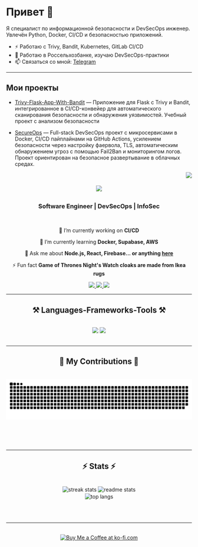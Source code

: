 # Привет 👋

Я специалист по информационной безопасности и DevSecOps инженер.  
Увлечён Python, Docker, CI/CD и безопасностью приложений.

- ⚡ Работаю с Trivy, Bandit, Kubernetes, GitLab CI/CD  
- 💼 Работаю в Россельхозбанке, изучаю DevSecOps-практики  
- 📫 Связаться со мной: [Telegram](https://t.me/z4ng1ew)

---

## Мои проекты

- [Trivy-Flask-App-With-Bandit](https://github.com/z4ng1ew/Trivy-Flask-App-With-Bandit) — Приложение для Flask с Trivy и Bandit, интегрированное в CI/CD-конвейер для автоматического сканирования безопасности и обнаружения уязвимостей. Учебный проект с анализом безопасности

- [SecureOps](https://github.com/z4ng1ew/SecureOps) — Full-stack DevSecOps проект с микросервисами в Docker, CI/CD пайплайнами на GitHub Actions, усилением безопасности через настройку фаервола, TLS, автоматическим обнаружением угроз с помощью Fail2Ban и мониторингом логов. Проект ориентирован на безопасное развертывание в облачных средах.





<img align="right" src="![visitors](https://visitor-badge.laobi.icu/badge?page_id=z4ng1ew.z4ng1ew)" />

<h1 align="center">
    <img src="https://readme-typing-svg.herokuapp.com/?font=Righteous&size=35&center=true&vCenter=true&width=500&height=70&duration=4000&lines=Hi+There!+👋;" />
</h1>

<h3 align="center">Software Engineer | DevSecOps | InfoSec</h3>


<br/>

<div align="center">
 
 🔭 I’m currently working on **CI/CD**
 
 🌱 I’m currently learning **Docker, Supabase, AWS**

💬 Ask me about **Node.js, React, Firebase... or anything [here](https://github.com/salesp07/salesp07/issues)**

⚡ Fun fact **Game of Thrones Night's Watch cloaks are made from Ikea rugs**

 </div>
 
<div align="center"> 
  <a href="mailto:pedro.sales.muniz@gmail.com">
    <img src="https://img.shields.io/badge/Gmail-333333?style=for-the-badge&logo=gmail&logoColor=red" />
  </a>
  <a href="https://linkedin.com/in/pedro-sales-muniz" target="_blank">
    <img src="https://img.shields.io/badge/LinkedIn-0077B5?style=for-the-badge&logo=linkedin&logoColor=white" target="_blank" />
  </a>
  <a href="https://salesp07.github.io" target="_blank">
     <img src="https://img.shields.io/badge/Portfolio-FF5722?style=for-the-badge&logo=todoist&logoColor=white" target="_blank" /> <!-- sqlite, safari, google-chrome are other good icon options -->
  </a>
</div>

 <hr/>
 
<h2 align="center">⚒️ Languages-Frameworks-Tools ⚒️</h2>
<br/>
<div align="center">
    <img src="https://skillicons.dev/icons?i=react,bootstrap,mui,html,css,vscode,github,figma,tailwind,git,r" />
    <img src="https://skillicons.dev/icons?i=nodejs,python,javascript,typescript,express,firebase,mongodb,c,java,nextjs,mysql,flask" /><br>
</div>

<br/>
<hr/>

<div align="center">
  <h2>🐍 My Contributions 🐍</h2>
  <br>
  <img alt="snake eating my contributions" src="https://raw.githubusercontent.com/salesp07/salesp07/output/github-contribution-grid-snake.svg" />
  
  <br/><br/><br/>
</div>

<hr/>

<h2 align="center">⚡ Stats ⚡</h2>
<br>
<div align=center>
  <img width=390 src="https://github-readme-streak-stats-salesp07.vercel.app/?user=salesp07&count_private=true&theme=react&border_radius=10" alt="streak stats"/>
  <img width=390 src="https://github-readme-stats-salesp07.vercel.app/api?username=salesp07&count_private=true&show_icons=true&theme=react&rank_icon=github&border_radius=10" alt="readme stats" />
  <br/>
  <img width=325 align="center" src="https://github-readme-stats-salesp07.vercel.app/api/top-langs/?username=salesp07&hide=HTML&langs_count=8&layout=compact&theme=react&border_radius=10&size_weight=0.5&count_weight=0.5&exclude_repo=github-readme-stats" alt="top langs" />
</div>

<br/><br/>

<hr/>

<br/>

<div align="center">
<a href='https://ko-fi.com/V7V4RAK9C' target='_blank'><img height='64' style='border:0px;height:64px;' src='https://storage.ko-fi.com/cdn/kofi1.png?v=3' border='0' alt='Buy Me a Coffee at ko-fi.com' /></a>
</div>

<br/>
